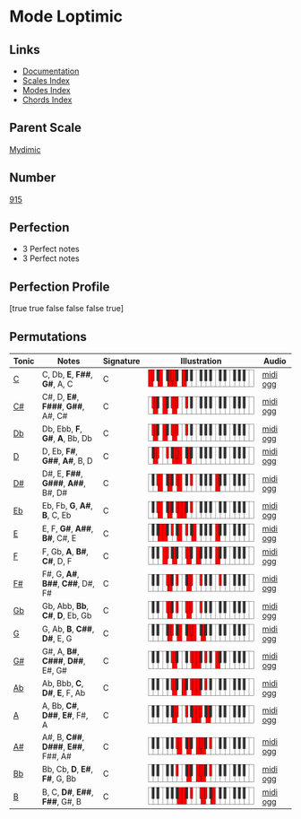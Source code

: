 # Mode Loptimic

## Links

- [Documentation](index.md)
- [Scales Index](Scales.md)
- [Modes Index](Modes.md)
- [Chords Index](Chords.md)

## Parent Scale

[Mydimic](ScaleMydimic.md)

## Number

[915](https://ianring.com/musictheory/scales/915)

## Perfection

- 3 Perfect notes
- 3 Perfect notes

## Perfection Profile

[true true false false false true]

## Permutations

| Tonic | Notes | Signature | Illustration | Audio |
|-------|-------|-----------|--------------|-------|
| [C](ModeCNaturalLoptimic.md) | C, Db, **E**, **F##**, **G#**, A, C | C | ![CNaturalLoptimic](ModeCNaturalLoptimic.png) | [midi](ModeCNaturalLoptimic.mid) [ogg](ModeCNaturalLoptimic.ogg) |
| [C#](ModeCSharpLoptimic.md) | C#, D, **E#**, **F###**, **G##**, A#, C# | C | ![CSharpLoptimic](ModeCSharpLoptimic.png) | [midi](ModeCSharpLoptimic.mid) [ogg](ModeCSharpLoptimic.ogg) |
| [Db](ModeDFlatLoptimic.md) | Db, Ebb, **F**, **G#**, **A**, Bb, Db | C | ![DFlatLoptimic](ModeDFlatLoptimic.png) | [midi](ModeDFlatLoptimic.mid) [ogg](ModeDFlatLoptimic.ogg) |
| [D](ModeDNaturalLoptimic.md) | D, Eb, **F#**, **G##**, **A#**, B, D | C | ![DNaturalLoptimic](ModeDNaturalLoptimic.png) | [midi](ModeDNaturalLoptimic.mid) [ogg](ModeDNaturalLoptimic.ogg) |
| [D#](ModeDSharpLoptimic.md) | D#, E, **F##**, **G###**, **A##**, B#, D# | C | ![DSharpLoptimic](ModeDSharpLoptimic.png) | [midi](ModeDSharpLoptimic.mid) [ogg](ModeDSharpLoptimic.ogg) |
| [Eb](ModeEFlatLoptimic.md) | Eb, Fb, **G**, **A#**, **B**, C, Eb | C | ![EFlatLoptimic](ModeEFlatLoptimic.png) | [midi](ModeEFlatLoptimic.mid) [ogg](ModeEFlatLoptimic.ogg) |
| [E](ModeENaturalLoptimic.md) | E, F, **G#**, **A##**, **B#**, C#, E | C | ![ENaturalLoptimic](ModeENaturalLoptimic.png) | [midi](ModeENaturalLoptimic.mid) [ogg](ModeENaturalLoptimic.ogg) |
| [F](ModeFNaturalLoptimic.md) | F, Gb, **A**, **B#**, **C#**, D, F | C | ![FNaturalLoptimic](ModeFNaturalLoptimic.png) | [midi](ModeFNaturalLoptimic.mid) [ogg](ModeFNaturalLoptimic.ogg) |
| [F#](ModeFSharpLoptimic.md) | F#, G, **A#**, **B##**, **C##**, D#, F# | C | ![FSharpLoptimic](ModeFSharpLoptimic.png) | [midi](ModeFSharpLoptimic.mid) [ogg](ModeFSharpLoptimic.ogg) |
| [Gb](ModeGFlatLoptimic.md) | Gb, Abb, **Bb**, **C#**, **D**, Eb, Gb | C | ![GFlatLoptimic](ModeGFlatLoptimic.png) | [midi](ModeGFlatLoptimic.mid) [ogg](ModeGFlatLoptimic.ogg) |
| [G](ModeGNaturalLoptimic.md) | G, Ab, **B**, **C##**, **D#**, E, G | C | ![GNaturalLoptimic](ModeGNaturalLoptimic.png) | [midi](ModeGNaturalLoptimic.mid) [ogg](ModeGNaturalLoptimic.ogg) |
| [G#](ModeGSharpLoptimic.md) | G#, A, **B#**, **C###**, **D##**, E#, G# | C | ![GSharpLoptimic](ModeGSharpLoptimic.png) | [midi](ModeGSharpLoptimic.mid) [ogg](ModeGSharpLoptimic.ogg) |
| [Ab](ModeAFlatLoptimic.md) | Ab, Bbb, **C**, **D#**, **E**, F, Ab | C | ![AFlatLoptimic](ModeAFlatLoptimic.png) | [midi](ModeAFlatLoptimic.mid) [ogg](ModeAFlatLoptimic.ogg) |
| [A](ModeANaturalLoptimic.md) | A, Bb, **C#**, **D##**, **E#**, F#, A | C | ![ANaturalLoptimic](ModeANaturalLoptimic.png) | [midi](ModeANaturalLoptimic.mid) [ogg](ModeANaturalLoptimic.ogg) |
| [A#](ModeASharpLoptimic.md) | A#, B, **C##**, **D###**, **E##**, F##, A# | C | ![ASharpLoptimic](ModeASharpLoptimic.png) | [midi](ModeASharpLoptimic.mid) [ogg](ModeASharpLoptimic.ogg) |
| [Bb](ModeBFlatLoptimic.md) | Bb, Cb, **D**, **E#**, **F#**, G, Bb | C | ![BFlatLoptimic](ModeBFlatLoptimic.png) | [midi](ModeBFlatLoptimic.mid) [ogg](ModeBFlatLoptimic.ogg) |
| [B](ModeBNaturalLoptimic.md) | B, C, **D#**, **E##**, **F##**, G#, B | C | ![BNaturalLoptimic](ModeBNaturalLoptimic.png) | [midi](ModeBNaturalLoptimic.mid) [ogg](ModeBNaturalLoptimic.ogg) |
